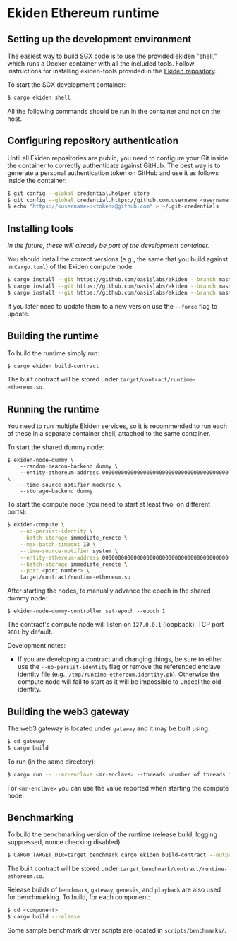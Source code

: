 # Ekiden Ethereum runtime

## Setting up the development environment

The easiest way to build SGX code is to use the provided ekiden "shell,"  which runs a Docker
container with all the included tools. Follow instructions for installing ekiden-tools provided in the [Ekiden repository](https://github.com/oasislabs/ekiden).

To start the SGX development container:
```bash
$ cargo ekiden shell
```

All the following commands should be run in the container and not on the host.

## Configuring repository authentication

Until all Ekiden repositories are public, you need to configure your Git inside the container
to correctly authenticate against GitHub. The best way is to generate a personal authentication
token on GitHub and use it as follows inside the container:
```bash
$ git config --global credential.helper store
$ git config --global credential.https://github.com.username <username>
$ echo "https://<username>:<token>@github.com" > ~/.git-credentials
```

## Installing tools

*In the future, these will already be part of the development container.*

You should install the correct versions (e.g., the same that you build against in `Cargo.toml`)
of the Ekiden compute node:
```bash
$ cargo install --git https://github.com/oasislabs/ekiden --branch master ekiden-tools
$ cargo install --git https://github.com/oasislabs/ekiden --branch master ekiden-compute
$ cargo install --git https://github.com/oasislabs/ekiden --branch master ekiden-node-dummy
```

If you later need to update them to a new version use the `--force` flag to update.

## Building the runtime

To build the runtime simply run:
```bash
$ cargo ekiden build-contract
```

The built contract will be stored under `target/contract/runtime-ethereum.so`.

## Running the runtime

You need to run multiple Ekiden services, so it is recommended to run each of these in a
separate container shell, attached to the same container.

To start the shared dummy node:
```
$ ekiden-node-dummy \
    --random-beacon-backend dummy \
    --entity-ethereum-address 0000000000000000000000000000000000000000 \
    --time-source-notifier mockrpc \
    --storage-backend dummy
```

To start the compute node (you need to start at least two, on different ports):
```bash
$ ekiden-compute \
    --no-persist-identity \
    --batch-storage immediate_remote \
    --max-batch-timeout 10 \
    --time-source-notifier system \
    --entity-ethereum-address 0000000000000000000000000000000000000000 \
    --batch-storage immediate_remote \
    --port <port number> \
    target/contract/runtime-ethereum.so
```

After starting the nodes, to manually advance the epoch in the shared dummy node:
```
$ ekiden-node-dummy-controller set-epoch --epoch 1
```

The contract's compute node will listen on `127.0.0.1` (loopback), TCP port `9001` by default.

Development notes:

* If you are developing a contract and changing things, be sure to either use the `--no-persist-identity` flag or remove the referenced enclave identity file (e.g., `/tmp/runtime-ethereum.identity.pb`). Otherwise the compute node will fail to start as it will be impossible to unseal the old identity.

## Building the web3 gateway

The web3 gateway is located under `gateway` and it may be built using:
```bash
$ cd gateway
$ cargo build
```

To run (in the same directory):
```bash
$ cargo run -- --mr-enclave <mr-enclave> --threads <number of threads for http server>
```

For `<mr-enclave>` you can use the value reported when starting the compute node.

## Benchmarking

To build the benchmarking version of the runtime (release build, logging suppressed, nonce checking disabled):
```bash
$ CARGO_TARGET_DIR=target_benchmark cargo ekiden build-contract --output-identity --cargo-addendum feature.benchmark.addendum --target-dir target_benchmark --release -- --features "benchmark"
```

The built contract will be stored under `target_benchmark/contract/runtime-ethereum.so`.

Release builds of `benchmark`, `gateway`, `genesis`, and `playback` are also used for benchmarking. To build, for each component:
```bash
$ cd <component>
$ cargo build --release
```

Some sample benchmark driver scripts are located in `scripts/benchmarks/`.
